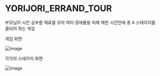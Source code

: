 # YORIJORI_ERRAND_TOUR

부모님이 시킨 심부름 재료를 모아 여러 장애물을 피해 제한 시간안에 총 4 스테이지를 클리어 하는 게임

게임 화면

![image](https://user-images.githubusercontent.com/64629140/126899893-aababd88-e0e7-4c45-885d-21689f6ac89f.png)

각각의 스테이지 화면

![image](https://user-images.githubusercontent.com/64629140/126899973-94d36f7b-1a99-40b5-89e8-a675eae1cd1c.png)

